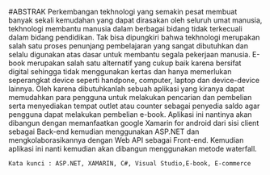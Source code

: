 #ABSTRAK
Perkembangan tekhnologi yang semakin pesat membuat banyak sekali kemudahan yang dapat dirasakan oleh seluruh umat manusia, tekhnologi membantu manusia dalam berbagai bidang tidak terkecuali dalam bidang pendidikan. Tak bisa dipungkiri bahwa tekhnologi merupakan salah satu proses penunjang pembelajaran yang sangat dibutuhkan dan selalu digunakan atas dasar untuk membantu segala pekerjaan manusia.
E-book merupakan salah satu alternatif yang cukup baik karena bersifat digital sehingga tidak menggunakan kertas dan hanya memerlukan seperangkat device seperti handpone, computer, laptop dan device-device lainnya. 
Oleh karena dibutuhkanlah sebuah aplikasi yang kiranya dapat memudahkan para pengguna untuk melakukan pencarian dan pembelian serta menyediakan tempat outlet atau counter sebagai penyedia saldo agar pengguna dapat melakukan pembelian e-book. Aplikasi ini nantinya akan dibangun dengan memanfaatkan google Xamarin for android dari sisi client sebagai Back-end kemudian menggunakan ASP.NET dan mengkolaborasikannya dengan Web API sebagai Front-end. Kemudian aplikasi ini nanti kemudian akan dibangun menggunakan metode waterfall. 

	Kata kunci : ASP.NET, XAMARIN, C#, Visual Studio,E-book, E-commerce


